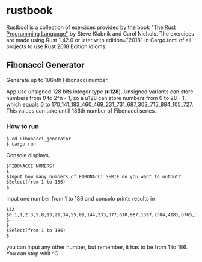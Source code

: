 # rustbook
Rustbool is a collection of exercices provided by the book ["The Rust Programming Language"](https://doc.rust-lang.org/book/title-page.html) by Steve Klabnik and Carol Nichols.
The exercices are made using Rust 1.42.0 or later with edition="2018" in Cargo.toml of all projects to use Rust 2018 Edition idioms. 

## Fibonacci Generator

Generate up to 186nth Fibonacci number. 

App use unsigned 128 bits integer type (**u128**). Unsigned variants can store numbers from 0 to 2^n - 1, so a u128 can store numbers from 0 to 28 - 1, which equals 0 to 170_141_183_460_469_231_731_687_303_715_884_105_727.
This values can take untill 186th number of Fibonacci series.

### How to run 

```
$ cd Fibonacci_generator
$ cargo run
```
Console displays,

```
$FIBONACCI NUMERS!
$
$Input how many numbers of FIBONACCI SERIE do you want to output?
$Select(from 1 to 186)
$
```
input one number from 1 to 186 and consolo prints results in
```
$32
$0,1,1,2,3,5,8,13,21,34,55,89,144,233,377,610,987,1597,2584,4181,6765,10946,17711,28657,46368,75025,121393,$196418,317811,514229,832040,1346269,
$------------
$
$Select(from 1 to 186)
$
```
you can input any other number, but remember, it has to be from 1 to 186.
You can stop whit ^C

